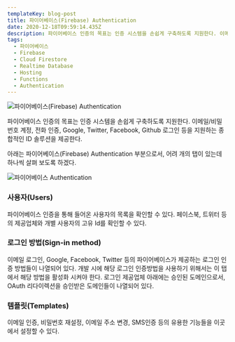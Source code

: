 ```yaml
---
templateKey: blog-post
title: 파이어베이스(Firebase) Authentication
date: 2020-12-18T09:59:14.435Z
description: 파이어베이스 인증의 목표는 인증 시스템을 손쉽게 구축하도록 지원한다. 이메일/비밀번호 계정, 전화 인증, Google, Twitter, Facebook, Github 로그인 등을 지원하는 종합적인 ID 솔루션을 제공한다.
tags:
  - 파이어베이스
  - Firebase
  - Cloud Firestore
  - Realtime Database
  - Hosting
  - Functions
  - Authentication
---
```

![파이어베이스(Firebase) Authentication](/assets/logo-standard.png "파이어베이스(Firebase) Authentication")

파이어베이스 인증의 목표는 인증 시스템을 손쉽게 구축하도록 지원한다. 이메일/비밀번호 계정, 전화 인증, Google, Twitter, Facebook, Github 로그인 등을 지원하는 종합적인 ID 솔루션을 제공한다.

아래는 파이어베이스(Firebase) Authentication 부분으로서, 어려 개의 탭이 있는데 하나씩 살펴 보도록 하겠다.

![파이어베이스 Authentication ](/assets/chatbot_–_authentication_–_firebase_console.jpg "파이어베이스 Authentication ")

### 사용자(Users)

파이어베이스 인증을 통해 들어온 사용자의 목록을 확인할 수 있다. 페이스북, 트위터 등의 제공업체와 개별 사용자의 고유 Id를 확인할 수 있다.

### 로그인 방법(Sign-in method)

이메일 로그인, Google, Facebook, Twitter 등의 파이어베이스가 제공하는 로그인 인증 방법들이 나열되어 있다. 개발 시에 해당 로그인 인증방법을 사용하기 위해서는 이 탭에서 해당 방법을 활성화 시켜야 한다. 로그인 제공업체 아래에는 승인된 도메인으로서, OAuth 리다이렉션을 승인받은 도메인들이 나열되어 있다.

### 템플릿(Templates)

이메일 인증, 비밀번호 재설정, 이메일 주소 변경, SMS인증 등의 유용한 기능들을 이곳에서 설정할 수 있다.